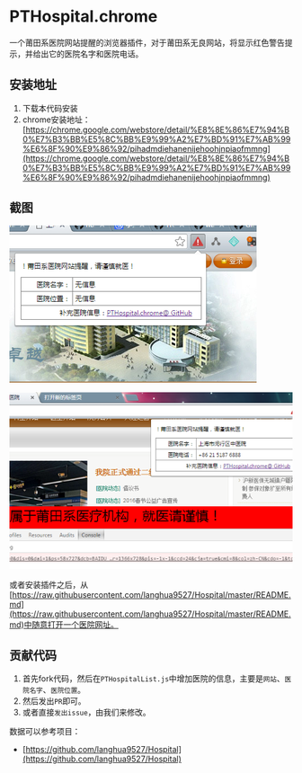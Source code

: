 # PTHospital.chrome

一个莆田系医院网站提醒的浏览器插件，对于莆田系无良网站，将显示红色警告提示，并给出它的医院名字和医院电话。

## 安装地址

1. 下载本代码安装
2. chrome安装地址：[https://chrome.google.com/webstore/detail/%E8%8E%86%E7%94%B0%E7%B3%BB%E5%8C%BB%E9%99%A2%E7%BD%91%E7%AB%99%E6%8F%90%E9%86%92/pihadmdiehanenijehoohjnpiaofmmng](https://chrome.google.com/webstore/detail/%E8%8E%86%E7%94%B0%E7%B3%BB%E5%8C%BB%E9%99%A2%E7%BD%91%E7%AB%99%E6%8F%90%E9%86%92/pihadmdiehanenijehoohjnpiaofmmng)

## 截图

![screenshot/screenshot_1.png](screenshot/screenshot_1.png)

![screenshot/screenshot_2.png](screenshot/screenshot_2.png)

或者安装插件之后，从[https://raw.githubusercontent.com/langhua9527/Hospital/master/README.md](https://raw.githubusercontent.com/langhua9527/Hospital/master/README.md)中随意打开一个医院网址。


## 贡献代码

1. 首先fork代码，然后在`PTHospitalList.js`中增加医院的信息，主要是`网站`、`医院名字`、`医院位置`。
2. 然后发出`PR`即可。
3. 或者直接`发出issue`，由我们来修改。

数据可以参考项目：

 - [https://github.com/langhua9527/Hospital](https://github.com/langhua9527/Hospital)
